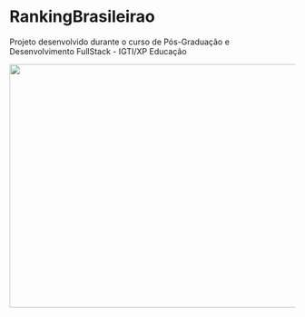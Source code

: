 # RankingBrasileirao
Projeto desenvolvido durante o curso de Pós-Graduação e Desenvolvimento FullStack - IGTI/XP Educação
<p aling="center">
<img width="800" height="430" src="brasileirao/src/assets/RankingBrasileirao_app"/>
</p>
